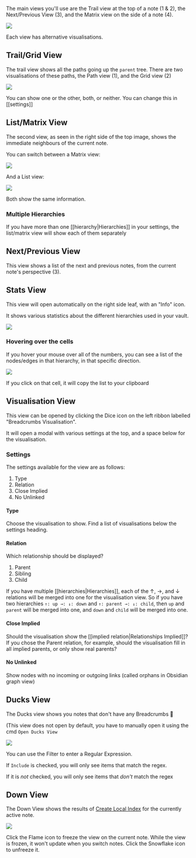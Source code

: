 The main views you'll use are the Trail view at the top of a note (1 & 2), the Next/Previous View (3), and the Matrix view on the side of a note (4).

![](https://i.imgur.com/CbBBPVk.png)

Each view has alternative visualisations.

## Trail/Grid View

The trail view shows all the paths going up the `parent` tree.
There are two visualisations of these paths, the Path view (1), and the Grid view (2)

![](https://i.imgur.com/FbMLEys.png)

You can show one or the other, both, or neither. You can change this in [[settings]]

## List/Matrix View

The second view, as seen in the right side of the top image, shows the immediate neighbours of the current note.

You can switch between a Matrix view:

![](https://i.imgur.com/5GGJDeK.png)

And a List view:

![](https://i.imgur.com/idEOx7n.png)

Both show the same information.

### Multiple Hierarchies

If you have more than one [[hierarchy|Hierarchies]] in your settings, the list/matrix view will show each of them separately

## Next/Previous View

This view shows a list of the next and previous notes, from the current note's perspective (3).

## Stats View

This view will open automatically on the right side leaf, with an "Info" icon.

It shows various statistics about the different hierarchies used in your vault.

![](https://i.imgur.com/Nms0Eqn.png)

### Hovering over the cells

If you hover your mouse over all of the numbers, you can see a list of the nodes/edges in that hierarchy, in that specific direction.

![](https://i.imgur.com/8YHlVvj.png)

If you click on that cell, it will copy the list to your clipboard

## Visualisation View

This view can be opened by clicking the Dice icon on the left ribbon labelled "Breadcrumbs Visualisation".

It will open a modal with various settings at the top, and a space below for the visualisation.

### Settings

The settings available for the view are as follows:

1. Type
2. Relation
3. Close Implied
4. No Unlinked

#### Type

Choose the visualisation to show. Find a list of visualisations below the settings heading.

#### Relation

Which relationship should be displayed?

1. Parent
2. Sibling
3. Child

If you have multiple [[hierarchies|Hierarchies]], each of the ↑, →, and ↓ relations will be merged into one for the visualisation view.
So if you have two hierarchies `↑: up →: ↓: down` and `↑: parent →: ↓: child`, then `up` and `parent` will be merged into one, and `down` and `child` will be merged into one.

#### Close Implied

Should the visualisation show the [[implied relation|Relationships Implied]]?
If you chose the Parent relation, for example, should the visualisation fill in all implied parents, or only show real parents?

#### No Unlinked

Show nodes with no incoming or outgoing links (called orphans in Obsidian graph view)

## Ducks View

The Ducks view shows you notes that don't have any Breadcrumbs 🦆

(This view does not open by default, you have to manually open it using the cmd `Open Ducks View`

![](https://i.imgur.com/j1xrnDA.png)

You can use the Filter to enter a Regular Expression.

If `Include` is checked, you will only see items that match the regex.

If it is _not_ checked, you will only see items that _don't_ match the regex

## Down View

The Down View shows the results of [Create Local Index](https://github.com/SkepticMystic/breadcrumbs/wiki/Create-Index#local-index) for the currently active note.

![](https://imgur.com/ZEJyEQ4.png)

Click the Flame icon to freeze the view on the current note. While the view is frozen, it won't update when you switch notes. Click the Snowflake icon to unfreeze it.
